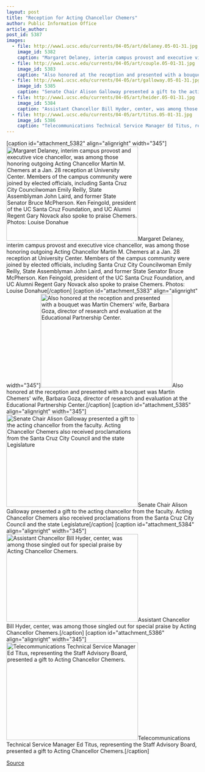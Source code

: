 ```yaml
---
layout: post
title: "Reception for Acting Chancellor Chemers"
author: Public Information Office
article_author: 
post_id: 5387
images:
  - file: http://www1.ucsc.edu/currents/04-05/art/delaney.05-01-31.jpg
    image_id: 5382
    caption: "Margaret Delaney, interim campus provost and executive vice chancellor, was among those honoring outgoing Acting Chancellor Martin M. Chemers at a Jan. 28 reception at University Center. Members of the campus community were joined by elected officials, including Santa Cruz City Councilwoman Emily Reilly, State Assemblyman John Laird, and former State Senator Bruce McPherson. Ken Feingold, president of the UC Santa Cruz Foundation, and UC Alumni Regent Gary Novack also spoke to praise Chemers. Photos: Louise Donahue"
  - file: http://www1.ucsc.edu/currents/04-05/art/couple.05-01-31.jpg
    image_id: 5383
    caption: "Also honored at the reception and presented with a bouquet was Martin Chemers' wife, Barbara Goza, director of research and evaluation at the Educational Partnership Center."
  - file: http://www1.ucsc.edu/currents/04-05/art/galloway.05-01-31.jpg
    image_id: 5385
    caption: "Senate Chair Alison Galloway presented a gift to the acting chancellor from the faculty. Acting Chancellor Chemers also received proclamations from the Santa Cruz City Council and the state Legislature"
  - file: http://www1.ucsc.edu/currents/04-05/art/heider.05-01-31.jpg
    image_id: 5384
    caption: "Assistant Chancellor Bill Hyder, center, was among those singled out for special praise by Acting Chancellor Chemers."
  - file: http://www1.ucsc.edu/currents/04-05/art/titus.05-01-31.jpg
    image_id: 5386
    caption: "Telecommunications Technical Service Manager Ed Titus, representing the Staff Advisory Board, presented a gift to Acting Chancellor Chemers."
---
```


[caption id="attachment_5382" align="alignright" width="345"]<a href="http://dev-ucsc-news.pantheonsite.io/wp-content/uploads/2005/01/delaney.05-01-31.jpg"><img class="size-full wp-image-5382" src="http://dev-ucsc-news.pantheonsite.io/wp-content/uploads/2005/01/delaney.05-01-31.jpg" alt="Margaret Delaney, interim campus provost and executive vice chancellor, was among those honoring outgoing Acting Chancellor Martin M. Chemers at a Jan. 28 reception at University Center. Members of the campus community were joined by elected officials, including Santa Cruz City Councilwoman Emily Reilly, State Assemblyman John Laird, and former State Senator Bruce McPherson. Ken Feingold, president of the UC Santa Cruz Foundation, and UC Alumni Regent Gary Novack also spoke to praise Chemers. Photos: Louise Donahue" width="345" height="246" /></a>Margaret Delaney, interim campus provost and executive vice chancellor, was among those honoring outgoing Acting Chancellor Martin M. Chemers at a Jan. 28 reception at University Center. Members of the campus community were joined by elected officials, including Santa Cruz City Councilwoman Emily Reilly, State Assemblyman John Laird, and former State Senator Bruce McPherson. Ken Feingold, president of the UC Santa Cruz Foundation, and UC Alumni Regent Gary Novack also spoke to praise Chemers. Photos: Louise Donahue[/caption]
[caption id="attachment_5383" align="alignright" width="345"]<a href="http://dev-ucsc-news.pantheonsite.io/wp-content/uploads/2005/01/couple.05-01-31.jpg"><img class="size-full wp-image-5383" src="http://dev-ucsc-news.pantheonsite.io/wp-content/uploads/2005/01/couple.05-01-31.jpg" alt="Also honored at the reception and presented with a bouquet was Martin Chemers' wife, Barbara Goza, director of research and evaluation at the Educational Partnership Center." width="345" height="244" /></a>Also honored at the reception and presented with a bouquet was Martin Chemers' wife, Barbara Goza, director of research and evaluation at the Educational Partnership Center.[/caption]
[caption id="attachment_5385" align="alignright" width="345"]<a href="http://dev-ucsc-news.pantheonsite.io/wp-content/uploads/2005/01/galloway.05-01-31.jpg"><img class="size-full wp-image-5385" src="http://dev-ucsc-news.pantheonsite.io/wp-content/uploads/2005/01/galloway.05-01-31.jpg" alt="Senate Chair Alison Galloway presented a gift to the acting chancellor from the faculty. Acting Chancellor Chemers also received proclamations from the Santa Cruz City Council and the state Legislature" width="345" height="241" /></a>Senate Chair Alison Galloway presented a gift to the acting chancellor from the faculty. Acting Chancellor Chemers also received proclamations from the Santa Cruz City Council and the state Legislature[/caption]
[caption id="attachment_5384" align="alignright" width="345"]<a href="http://dev-ucsc-news.pantheonsite.io/wp-content/uploads/2005/01/heider.05-01-31.jpg"><img class="size-full wp-image-5384" src="http://dev-ucsc-news.pantheonsite.io/wp-content/uploads/2005/01/heider.05-01-31.jpg" alt="Assistant Chancellor Bill Hyder, center, was among those singled out for special praise by Acting Chancellor Chemers." width="345" height="229" /></a>Assistant Chancellor Bill Hyder, center, was among those singled out for special praise by Acting Chancellor Chemers.[/caption]
[caption id="attachment_5386" align="alignright" width="345"]<a href="http://dev-ucsc-news.pantheonsite.io/wp-content/uploads/2005/01/titus.05-01-31.jpg"><img class="size-full wp-image-5386" src="http://dev-ucsc-news.pantheonsite.io/wp-content/uploads/2005/01/titus.05-01-31.jpg" alt="Telecommunications Technical Service Manager Ed Titus, representing the Staff Advisory Board, presented a gift to Acting Chancellor Chemers." width="345" height="255" /></a>Telecommunications Technical Service Manager Ed Titus, representing the Staff Advisory Board, presented a gift to Acting Chancellor Chemers.[/caption]
<a name="content" id="content"></a>
<p><a href="http://www1.ucsc.edu/currents/04-05/01-31/chemers.asp" title="Permalink to chemers">Source</a></p>
